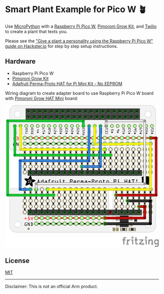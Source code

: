 # Smart Plant Example for Pico W 🪴

Use [MicroPython](https://micropython.org) with a [Raspberry Pi Pico W](https://www.raspberrypi.com/news/raspberry-pi-pico-w-your-6-iot-platform/), [Pimoroni Grow Kit](https://shop.pimoroni.com/products/grow?variant=32208365486163), and [Twilio](https://www.twilio.com) to create a plant that texts you.

Please see the ["Give a plant a personality using the Raspberry Pi Pico W" guide on Hackster.io](https://www.hackster.io/sandeep-mistry/give-a-plant-a-personality-using-the-raspberry-pi-pico-w-23f701) for step by step setup instructions.

## Hardware

 * Raspberry Pi Pico W
 * [Pimoroni Grow Kit](https://shop.pimoroni.com/products/grow?variant=32208365486163)
 * [Adafruit Perma-Proto HAT for Pi Mini Kit - No EEPROM](https://www.adafruit.com/product/2310)

Wiring diagram to create adapter board to use Raspberry Pi Pico W board with [Pimoroni Grow HAT Mini](https://shop.pimoroni.com/products/grow-hat-mini?variant=32345076006995) board:

![Wiring diagram to create adapter board to use Raspberry Pi Pico W board with Pimoroni Grow HAT Mini board](fritzing/pico-w-grow-kit-adapter_bb.png)

## License

[MIT](LICENSE)

---

Disclaimer: This is not an official Arm product.
